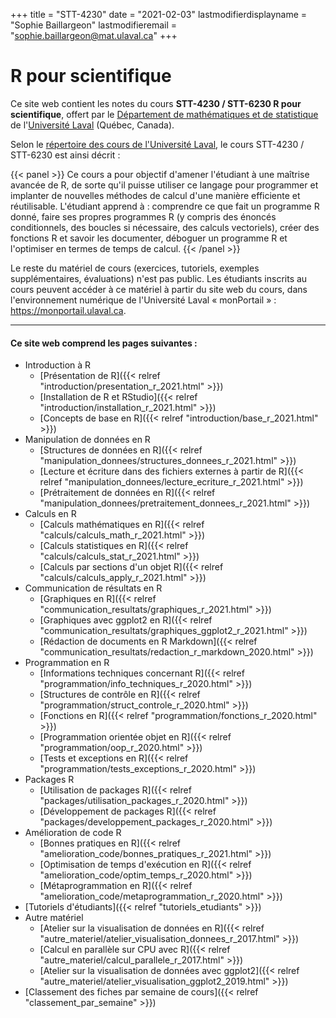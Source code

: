 +++
title = "STT-4230"
date = "2021-02-03"
lastmodifierdisplayname = "Sophie Baillargeon"
lastmodifieremail = "sophie.baillargeon@mat.ulaval.ca"
+++

# R pour scientifique

Ce site web contient les notes du cours **STT-4230 / STT-6230 R pour scientifique**, offert par le [Département de mathématiques et de statistique](https://www.mat.ulaval.ca/accueil/) de l'[Université Laval](https://www.ulaval.ca/) (Québec, Canada).

Selon le [répertoire des cours de l'Université Laval](https://www.ulaval.ca/les-etudes/cours/repertoire/detailsCours/stt-4230-r-pour-scientifique.html), le cours STT-4230 / STT-6230 est ainsi décrit :

{{< panel >}}
Ce cours a pour objectif d'amener l'étudiant à une maîtrise avancée de R, de sorte qu'il puisse utiliser ce langage pour programmer et implanter de nouvelles méthodes de calcul d'une manière efficiente et réutilisable. L'étudiant apprend à : comprendre ce que fait un programme R donné, faire ses propres programmes R (y compris des énoncés conditionnels, des boucles si nécessaire, des calculs vectoriels), créer des fonctions R et savoir les documenter, déboguer un programme R et l'optimiser en termes de temps de calcul.
{{< /panel >}}

Le reste du matériel de cours (exercices, tutoriels, exemples supplémentaires, évaluations) n'est pas public. Les étudiants inscrits au cours peuvent accéder à ce matériel à partir du site web du cours, dans l'environnement numérique de l'Université Laval «&nbsp;monPortail&nbsp;» : https://monportail.ulaval.ca.

***

#### Ce site web comprend les pages suivantes : 

* Introduction à R
    * [Présentation de R]({{< relref "introduction/presentation_r_2021.html" >}})
    * [Installation de R et RStudio]({{< relref "introduction/installation_r_2021.html" >}})
    * [Concepts de base en R]({{< relref "introduction/base_r_2021.html" >}})
* Manipulation de données en R
    * [Structures de données en R]({{< relref "manipulation_donnees/structures_donnees_r_2021.html" >}})
    * [Lecture et écriture dans des fichiers externes à partir de R]({{< relref "manipulation_donnees/lecture_ecriture_r_2021.html" >}})
    * [Prétraitement de données en R]({{< relref "manipulation_donnees/pretraitement_donnees_r_2021.html" >}})
* Calculs en R
    * [Calculs mathématiques en R]({{< relref "calculs/calculs_math_r_2021.html" >}})
    * [Calculs statistiques en R]({{< relref "calculs/calculs_stat_r_2021.html" >}})
    * [Calculs par sections d'un objet R]({{< relref "calculs/calculs_apply_r_2021.html" >}})
* Communication de résultats en R
    * [Graphiques en R]({{< relref "communication_resultats/graphiques_r_2021.html" >}})
    * [Graphiques avec ggplot2 en R]({{< relref "communication_resultats/graphiques_ggplot2_r_2021.html" >}})
    * [Rédaction de documents en R Markdown]({{< relref "communication_resultats/redaction_r_markdown_2020.html" >}})
* Programmation en R
    * [Informations techniques concernant R]({{< relref "programmation/info_techniques_r_2020.html" >}})
    * [Structures de contrôle en R]({{< relref "programmation/struct_controle_r_2020.html" >}})
    * [Fonctions en R]({{< relref "programmation/fonctions_r_2020.html" >}})
    * [Programmation orientée objet en R]({{< relref "programmation/oop_r_2020.html" >}})
    * [Tests et exceptions en R]({{< relref "programmation/tests_exceptions_r_2020.html" >}})
* Packages R
    * [Utilisation de packages R]({{< relref "packages/utilisation_packages_r_2020.html" >}})
    * [Développement de packages R]({{< relref "packages/developpement_packages_r_2020.html" >}})
* Amélioration de code R
    * [Bonnes pratiques en R]({{< relref "amelioration_code/bonnes_pratiques_r_2021.html" >}})
    * [Optimisation de temps d'exécution en R]({{< relref "amelioration_code/optim_temps_r_2020.html" >}})
    * [Métaprogrammation en R]({{< relref "amelioration_code/metaprogrammation_r_2020.html" >}})
* [Tutoriels d'étudiants]({{< relref "tutoriels_etudiants" >}})
* Autre matériel
    * [Atelier sur la visualisation de données en R]({{< relref "autre_materiel/atelier_visualisation_donnees_r_2017.html" >}})
    * [Calcul en parallèle sur CPU avec R]({{< relref "autre_materiel/calcul_parallele_r_2017.html" >}})
    * [Atelier sur la visualisation de données avec ggplot2]({{< relref "autre_materiel/atelier_visualisation_ggplot2_2019.html" >}})
* [Classement des fiches par semaine de cours]({{< relref "classement_par_semaine" >}})




